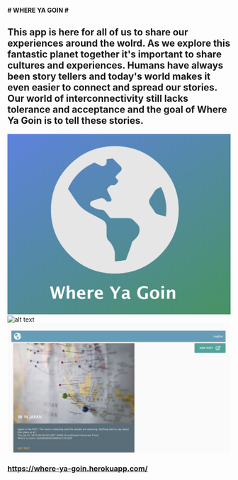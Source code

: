 **# WHERE YA GOIN #**

## This app is here for all of us to share our experiences around the wolrd. As we explore this fantastic planet together it's important to share cultures and experiences.  Humans have always been story tellers and today's world makes it even easier to connect and spread our stories.  Our world of interconnectivity still lacks tolerance and acceptance and the goal of Where Ya Goin is to tell these stories.  ## 



![alt text](/public/images/where.png)
![alt text](/public/images/user.png)
![alt text](/public/images/posts.png)



### https://where-ya-goin.herokuapp.com/ ###